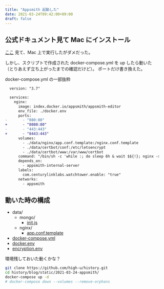 ```yaml
---
title: "Appsmith 起動した"
date: 2021-03-24T09:42:00+09:00
draft: false
---
```


## 公式ドキュメント見て Mac にインストール

[ここ](https://docs.appsmith.com/setup/docker) 見て、Mac 上で実行したがダメだった。

しかし、スクリプトで作成された docker-compose.yml を up したら動いた（とりあえず立ち上がったまでの確認だけど）。
ポートだけ書き換えた。

docker-compose.yml の一部抜粋

```diff
  version: "3.7"

  services:
    nginx:
      image: index.docker.io/appsmith/appsmith-editor
      env_file: ./docker.env
      ports:
-       - "080:80"
+       - "8080:80"
-       - "443:443"
+       - "8443:443"
      volumes:
        - ./data/nginx/app.conf.template:/nginx.conf.template
        - ./data/certbot/conf:/etc/letsencrypt
        - ./data/certbot/www:/var/www/certbot
      command: "/bin/sh -c 'while :; do sleep 6h & wait $${!}; nginx -s reload; done & /start-nginx.sh'"
      depends_on:
        - appsmith-internal-server
      labels:
        com.centurylinklabs.watchtower.enable: "true"
      networks:
        - appsmith
```

## 動いた時の構成

- data/
    - mongo/
        - [init.js](/2021-03-24-appsmith/data/mongo/init.js)  
    - nginx/
        - [app.conf.template](/2021-03-24-appsmith/data/nginx/app.conf.template)  
- [docker-compose.yml](/2021-03-24-appsmith/docker-compose.yml)  
- [docker.env](/2021-03-24-appsmith/docker.env)  
- [encryption.env](/2021-03-24-appsmith/encryption.env)  

環境残しておいた動くかな？

```bash
git clone https://github.com/high-u/history.git
cd history/blog/static/2021-03-24-appsmith/
docker-compose up -d
# docker-compose down --volumes --remove-orphans
```
